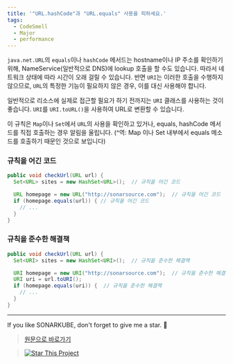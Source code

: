 ```yaml
---
title: '"URL.hashCode"과 "URL.equals" 사용을 피하세요.'
tags:
  - CodeSmell
  - Major
  - performance
---
```


`java.net.URL`의 `equals`이나 `hashCode` 메서드는 hostname이나 IP 주소를 확인하기 위해, NameService(일반적으로 DNS)에 lookup 호출을 할 수도 있습니다.
따라서 네트워크 상태에 따라 시간이 오래 걸릴 수 있습니다.
반면 `URI`는 이러한 호출을 수행하지 않으므로, `URL`의 특정한 기능이 필요하지 않은 경우, 이를 대신 사용해야 합니다.

일반적으로 리소스에 실제로 접근할 필요가 하기 전까지는 `URI` 클래스를 사용하는 것이 좋습니다.
`URI`를 `URI.toURL()`을 사용하여 URL로 변환할 수 있습니다.

이 규칙은 `Map`이나 `Set`에서 `URL`의 사용을 확인하고 있거나, equals, hashCode 메서드를 직접 호출하는 경우 알림을 울립니다.
(^역: Map 이나 Set 내부에서 equals 메소드를 호출하기 때문인 것으로 보입니다)

### 규칙을 어긴 코드

```java
public void checkUrl(URL url) {
  Set<URL> sites = new HashSet<URL>();  // 규칙을 어긴 코드

  URL homepage = new URL("http://sonarsource.com");  // 규칙을 어긴 코드
  if (homepage.equals(url)) { // 규칙을 어긴 코드
    // ...
  }
}
```

### 규칙을 준수한 해결책

```java
public void checkUrl(URL url) {
  Set<URI> sites = new HashSet<URI>();  // 규칙을 준수한 해결책

  URI homepage = new URI("http://sonarsource.com");  // 규칙을 준수한 해결책
  URI uri = url.toURI();
  if (homepage.equals(uri)) {  // 규칙을 준수한 해결책
    // ...
  }
}
```

---

If you like SONARKUBE, don't forget to give me a star. :star2:

> [원문으로 바로가기](https://rules.sonarsource.com/java/RSPEC-2112)

> [![Star This Project](https://img.shields.io/github/stars/kantabile/sonarkube.svg?label=Stars&style=social)](https://github.com/kantabile/sonarkube)
